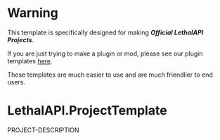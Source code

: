 # Warning
This template is specifically designed for making ***Official LethalAPI Projects***. 

If you are just trying to make a plugin or mod, please see our plugin templates [here](https://github.com/LethalCompany/LethalAPI.Templates). 

These templates are much easier to use and are much friendlier to end users.

# LethalAPI.ProjectTemplate
PROJECT-DESCRIPTION